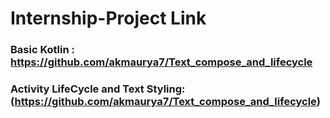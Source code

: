 # Internship-Project Link

### Basic Kotlin : https://github.com/akmaurya7/Text_compose_and_lifecycle

### Activity LifeCycle and Text Styling:(https://github.com/akmaurya7/Text_compose_and_lifecycle)
